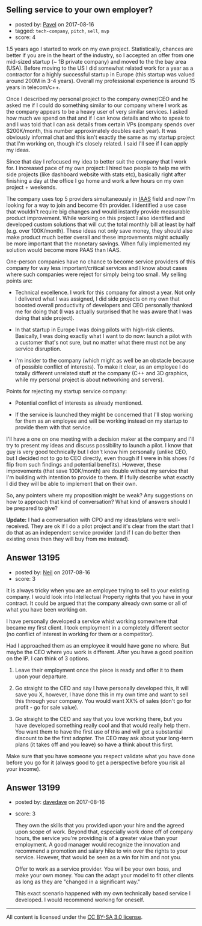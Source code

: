 ## Selling service to your own employer?

- posted by: [Pavel](https://stackexchange.com/users/214638/pavel) on 2017-08-16
- tagged: `tech-company`, `pitch`, `sell`, `mvp`
- score: 4

1.5 years ago I started to work on my own project. Statistically, chances are better if you are in the heart of the industry, so I accepted an offer from one mid-sized startup (~ 1B private company) and moved to the the bay area (USA). Before moving to the US I did somewhat related work for a year as a contractor for a highly successful startup in Europe (this startup was valued around 200M in 3-4 years). Overall my professional experience is around 15 years in telecom/c++.

Once I described my personal project to the company owner/CEO and he asked me if I could do something similar to our company where I work as the company appears to be a heavy user of very similar services. I asked how much we spend on that and if I can know details and who to speak to and I was told that I can ask details from certain VPs (company spends over $200K/month, this number approximately doubles each year). It was obviously informal chat and this isn't exactly the same as my startup project that I'm working on, though it's closely related. I said I'll see if I can apply my ideas.

Since that day I refocused my idea to better suit the company that I work for. I increased pace of my own project: I hired two people to help me with side projects (like dashboard website with stats etc), basically right after finishing a day at the office I go home and work a few hours on my own project + weekends.

The company uses top 5 providers simultaneously in [IAAS][1] field and now I'm looking for a way to join and become 6th provider. I identified a use case that wouldn't require big changes and would instantly provide measurable product improvement. While working on this project I also identified and developed custom solutions that will cut the total monthly bill at least by half (e.g. over 100K/month). These ideas not only save money, they should also make product much better overall and these improvements might actually be more important that the monetary savings. When fully implemented my solution would become more PAAS than IAAS. 

One-person companies have no chance to become service providers of this company for way less important/critical services and I know about cases where such companies were reject for simply being too small.
My selling points are:

 - Technical excellence. I work for this company for almost a year. Not only I delivered what I was assigned, I did side projects on my own that boosted overall productivity of developers and CEO personally thanked me for doing that (I was actually surprised that he was aware that I was doing that side project).

 - In that startup in Europe I was doing pilots with high-risk clients. Basically, I was doing exactly what I want to do now: launch a pilot with a customer that's not sure, but no matter what there must not be any service disruption.

 - I'm insider to the company (which might as well be an obstacle because of possible conflict of interests). To make it clear, as an employee I do totally different unrelated stuff at the company (C++ and 3D graphics, while my personal project is about networking and servers).

Points for rejecting my startup service company:

 - Potential conflict of interests as already mentioned.

 - If the service is launched they might be concerned that I'll stop working for them as an employee and will be working instead on my startup to provide them with that service.

I'll have a one on one meeting with a decision maker at the company and I'll try to present my ideas and discuss possibility to launch a pilot. I know that guy is very good technically but I don't know him personally (unlike CEO, but I decided not to go to CEO directly, even though if I were in his shoes I'd flip from such findings and potential benefits). However, these improvements (that save 100K/month) are double without my service that I'm building with intention to provide to them. If I fully describe what exactly I did they will be able to implement that on their own.

So, any pointers where my proposition might be weak? Any suggestions on how to approach that kind of conversation? What kind of answers should I be prepared to give?

**Update:** I had a conversation with CPO and my ideas/plans were well-received. They are ok if I do a pilot project and it's clear from the start that I do that as an independent service provider (and if I can do better then existing ones then they will buy from me instead).

  [1]: https://en.wikipedia.org/wiki/Cloud_computing#Infrastructure_as_a_service_.28IaaS.29


## Answer 13195

- posted by: [Neil](https://stackexchange.com/users/2711480/neil) on 2017-08-16
- score: 3

It is always tricky when you are an employee trying to sell to your existing company. I would look into Intellectual Property rights that you have in your contract. It could be argued that the company already own some or all of what you have been working on.

I have personally developed a service whist working somewhere that became my first client. I took employment in a completely different sector (no conflict of interest in working for them or a competitor).

Had I approached them as an employee it would have gone no where. But maybe the CEO where you work is different. After you have a good position on the IP. I can think of 3 options.

1) Leave their employment once the piece is ready and offer it to them upon your departure.

2) Go straight to the CEO and say I have personally developed this, it will save you X, however, I have done this in my own time and want to sell this through your company. You would want XX% of sales (don't go for profit - go for sale value). 

3) Go straight to the CEO and say that you love working there, but you have developed something really cool and that would really help them. You want them to have the first use of this and will get a substantial discount to be the first adopter. The CEO may ask about your long-term plans (it takes off and you leave) so have a think about this first.

Make sure that you have someone you respect validate what you have done before you go for it (always good to get a perspective before you risk all your income).


## Answer 13199

- posted by: [davedave](https://stackexchange.com/users/11565954/davedave) on 2017-08-16
- score: 3

  They own the skills that you provided upon your hire and the agreed upon scope of work. Beyond that, especially work done off of company hours, the service you're providing is of a greater value than your employment. A good manager would recognize the innovation and recommend a promotion and salary hike to win over the rights to your service. However, that would be seen as a win for him and not you. 

  Offer to work as a service provider. You will be your own boss, and make your own money. You can the adapt your model to fit other clients as long as they are "changed in a significant way."

  This exact scenario happened with my own technically based service I developed. I would recommend working for oneself. 



---

All content is licensed under the [CC BY-SA 3.0 license](https://creativecommons.org/licenses/by-sa/3.0/).
